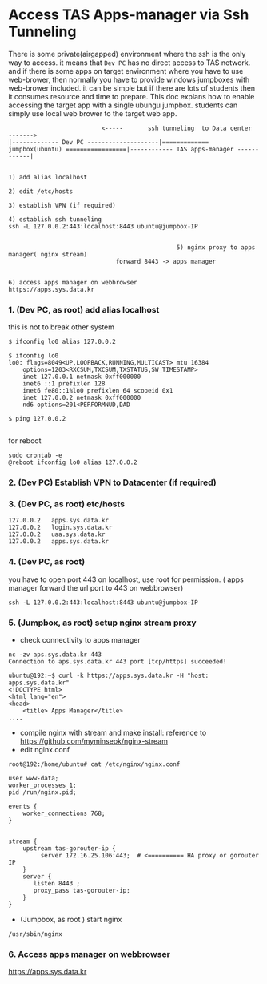 # Access  TAS Apps-manager via Ssh Tunneling
There is some private(airgapped) environment where the ssh is the only way to access. it means that `Dev PC` has no direct access to TAS network. and if there is some apps on target environment where you have to use web-brower, then normally you have to provide windows jumpboxes with web-brower included. it can be simple but if there are lots of students then it consumes resource and time to prepare. This doc explans how to enable accessing the target app with a single ubungu jumpbox. students can simply use local web brower to the target web app.

```
                          <-----       ssh tunneling  to Data center    ------->
|------------- Dev PC --------------------|============= jumpbox(ubuntu) =================|------------ TAS apps-manager ------------|
 
 
1) add alias localhost

2) edit /etc/hosts

3) establish VPN (if required)

4) establish ssh tunneling
ssh -L 127.0.0.2:443:localhost:8443 ubuntu@jumpbox-IP


                                               5) nginx proxy to apps manager( nginx stream) 
					          forward 8443 -> apps manager
                                               

6) access apps manager on webbrowser
https://apps.sys.data.kr

```



### 1. (Dev PC, as root) add alias localhost
this is not to break other system
```
$ ifconfig lo0 alias 127.0.0.2

$ ifconfig lo0
lo0: flags=8049<UP,LOOPBACK,RUNNING,MULTICAST> mtu 16384
	options=1203<RXCSUM,TXCSUM,TXSTATUS,SW_TIMESTAMP>
	inet 127.0.0.1 netmask 0xff000000
	inet6 ::1 prefixlen 128
	inet6 fe80::1%lo0 prefixlen 64 scopeid 0x1
	inet 127.0.0.2 netmask 0xff000000
	nd6 options=201<PERFORMNUD,DAD
	
$ ping 127.0.0.2
	
```	

for reboot

```
sudo crontab -e
@reboot ifconfig lo0 alias 127.0.0.2
```

### 2. (Dev PC)  Establish VPN to Datacenter (if required)

### 3. (Dev PC, as root) etc/hosts
```
127.0.0.2	apps.sys.data.kr
127.0.0.2	login.sys.data.kr
127.0.0.2	uaa.sys.data.kr
127.0.0.2	apps.sys.data.kr
```

### 4. (Dev PC, as root)
you have to open port 443 on localhost, use root for permission. ( apps manager forward the url port to 443 on webbrowser)
```
ssh -L 127.0.0.2:443:localhost:8443 ubuntu@jumpbox-IP
```

### 5. (Jumpbox, as root) setup nginx stream proxy
- check connectivity to apps manager
```
nc -zv aps.sys.data.kr 443
Connection to aps.sys.data.kr 443 port [tcp/https] succeeded!

ubuntu@192:~$ curl -k https://apps.sys.data.kr -H "host: apps.sys.data.kr"
<!DOCTYPE html>
<html lang="en">
<head>
    <title> Apps Manager</title>
....

```

- compile nginx with stream and make install: reference to https://github.com/myminseok/nginx-stream
- edit nginx.conf
```
root@192:/home/ubuntu# cat /etc/nginx/nginx.conf
	
user www-data;
worker_processes 1;
pid /run/nginx.pid;

events {
	worker_connections 768;
}


stream {
    upstream tas-gorouter-ip {
         server 172.16.25.106:443;  # <========== HA proxy or gorouter IP
    }
    server {
       listen 8443 ;
       proxy_pass tas-gorouter-ip;
    }
}
```

- (Jumpbox, as root )  start nginx
```
/usr/sbin/nginx
```

### 6. Access apps manager on webbrowser 
https://apps.sys.data.kr
